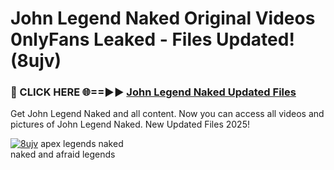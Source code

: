 # John Legend Naked Original Videos 0nlyFans Leaked - Files Updated! (8ujv)

<h3>🔴 CLICK HERE 🌐==►► <a href="https://tinyurl.com/yckcrads" rel="nofollow">John Legend Naked Updated Files</a></h3>

Get John Legend Naked and all content. Now you can access all videos and pictures of John Legend Naked. New Updated Files 2025!

[![8ujv](https://i.imgur.com/hpKpOFt.gif)](https://tinyurl.com/yckcrads)
apex legends naked<br>
naked and afraid legends